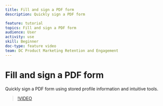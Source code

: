 ```yaml
---
title: Fill and sign a PDF form
description: Quickly sign a PDF form

feature: tutorial
topics: Fill and sign a PDF form
audience: User
activity: use
skill: Beginner
doc-type: feature video
team: DC Product Marketing Retention and Engagement
---
```


# Fill and sign a PDF form

Quickly sign a PDF form using stored profile information and intuitive tools.

>[!VIDEO](https://video.tv.adobe.com/v/35495?hidetitle=true)
